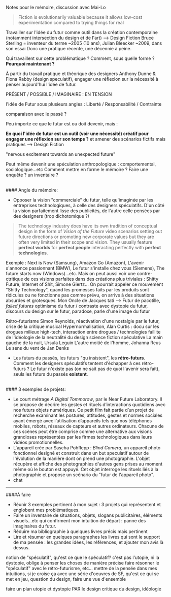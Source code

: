 Notes pour le mémoire, discussion avec Mai-Lo


> Fiction is evolutionarily valuable because it allows low-cost experimentation compared to trying things for real 

Travailler sur l'idée du futur comme outil dans la création contemporaine (notamment intersection du design et de l'art) --> Design Fiction
Bruce Sterling = inventeur du terme ~2005 (10 ans), Julian Bleecker ~2009, dans son essai 
Donc une pratique récente, une décennie à peine.

Qui travaillent sur cette problématique ? Comment, sous quelle forme ? **Pourquoi maintenant ?**

À partir du travail pratique et théorique des designers Anthony Dunne & Fiona Rabby (design speculatif), engager une réflexion sur la nécessité à penser aujourd'hui l'idée de futur.

PRÉSENT / POSSIBLE / IMAGINAIRE : EN TENSION

l'idée de Futur sous plusieurs angles : Liberté / Responsabilité / Contrainte

comparaison avec le passé ?

Peu importe ce que le futur est ou doit devenir, mais :

**En quoi l'idée de futur est un outil (voir une nécessité) créatif pour engager une réflexion sur son temps ?** et amener des scénarios fictifs mais pratiques --> Design Fiction

"nervous excitement towards an unexpected future"

Peut même devenir une spéculation anthropologique : comportemental, sociologique...etc
Comment mettre en forme le mémoire ? Faire une enquête ? un inventaire ?

<br>
#### Angle du mémoire: 

-  Opposer la vision "commerciale" du futur, telle qu'imaginée par les entreprises technologiques, à celle des designers spéculatifs. 
D'un côté la vision parfaitement lisse des publicités, de l'autre celle pensées par des designers (trop dichotomique ?)
> The technology industry does have its own tradition of conceptual design in the form of  *Vision of the Future* video scenarios setting out future directions or promoting new corporate values but they are often very limited in their scope and vision. They usually feature **perfect worlds** for **perfect people** interacting perfectly with **perfect technologies**.

Exemple : Next is Now (Samsung), Amazon Go (Amazon), L'avenir s'annonce passionnant (BMW), Le futur s'installe chez vous (Siemens), The future starts now (Windows)...etc. Mais on peut aussi voir une contre-ctritique de ces visions parfaites dans des créations plus triviales : Shitty Future, Internet of Shit, Simone Giertz... On pourrait appeler ce mouvement "Shitty Technology", quand les promesses faits par les produits sont ridicules ou ne fonctionne pas comme prévu, on arrive à des situations absurdes et grotesques. Mon Oncle de Jacques tati --> Futur de pacotille, *failed futures*
optimisme du futur / contraste avec dystopie du futur, discours du design sur le futur, paradoxe, parle d'une image du futur

Rétro-futurisme Simon Reynolds, réactivation d'une nostalgie par le futur, crise de la critique musical
Hypernormalisation, Alan Curtis : docu sur les drogues milieux high-tech, interaction entre drogues / technologies
faillite de l'idéologie de la neutralité du design
science fiction spéculative
La main gauche de la nuit, Ursula Leguin
L'autre moitié de l'homme, Johanna Reus
Le sens du vent de Jan Denks




-  Les futurs du passés, les futurs "qu insistent", les **rétro-futurs**. Comment les designers spéculatifs tentent d'échapper à ces rétro-futurs ? Le futur n'existe pas (on ne sait pas de quoi l'avenir sera fait), seuls les futurs du passés **existent**.

<br>
#### 3 exemples de projets:

- Le court métrage *A Digital Tommorow*, par le Near Future Laboratory.  Il se propose de décrire les gestes et rituels d’interactions quotidiens avec nos futurs objets numériques. Ce petit film fait partie d’un projet de recherche examinant les postures, attitudes, gestes et normes sociales ayant émergé avec l’utilisation d’appareils tels que nos téléphones mobiles, robots, réseaux de capteurs et autres ordinateurs. Chacune de ces scènes peut être comprise comme une alternative aux visions grandioses représentées par les firmes technologiques dans leurs vidéos promotionnelles.
- L'appareil crée par Sascha  Pohflepp : *Blind  Camera*,  un appareil photo fonctionnel designé et construit dans un but speculatif autour de l'évolution de la manière dont on prend une photographie. L'objet récupère et affiche des photographies d'autres gens prises au moment même où le bouton est appuyé. Cet objet interroge les rituels liés à la photographie et propose un  scénario du "futur de l'appareil photo".
- chat



---- 
####À faire
- Réunir 3 exemples pertinent à mon sujet : 3 projets qui représentent et englobent mes problématiques.
- Faire un inventaire de situations, objets, slogans publicitaires, éléments visuels...etc qui confirment mon intuition de départ : panne des imaginaires du futur.
- Réduire ma bibliographie à quelques livres précis mais pertinent
- Lire et résumer en quelques paragraphes les livres qui sont le support de ma pensée : les grandes idées, les références, et ajouter mon avis là dessus.

notion de "spéculatif", qu'est ce que le spéculatif? c'est pas l'utopie, ni la dystopie, oblige à penser les choses de manière précise
faire résonner le "spéculatif" avec le rétro-futurisme, etc... mettre de la pensée dans mes intuitions, si je croise ça avec une série d'oeuvres de SF, qu'est ce qui se met en jeu, question du design, faire une vue d'ensemble

faire un plan
utopie et dystopie PAR le design
critique du design, idéologie
